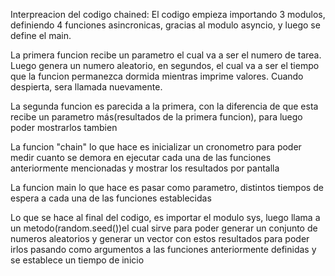Interpreacion del codigo chained:
El codigo empieza importando 3 modulos, definiendo 4 funciones asincronicas, gracias al modulo asyncio, y luego se define el main.

La primera funcion recibe un parametro el cual va a ser el numero de tarea. Luego genera un numero aleatorio, en segundos, el cual va a ser el tiempo que la funcion permanezca dormida mientras imprime valores. Cuando despierta, sera llamada nuevamente.

La segunda funcion es parecida a la primera, con la diferencia de que esta recibe un parametro más(resultados de la primera funcion), para luego poder mostrarlos tambien

La funcion "chain" lo que hace es inicializar un cronometro para poder medir cuanto se demora en ejecutar cada una de las funciones anteriormente mencionadas y mostrar los resultados por pantalla

La funcion main lo que hace es pasar como parametro, distintos tiempos de espera a cada una de las funciones establecidas

Lo que se hace al final del codigo, es importar el modulo sys, luego llama a un metodo(random.seed())el cual sirve para poder generar un conjunto de numeros aleatorios y generar un vector con estos resultados para poder irlos pasando como argumentos a las funciones anteriormente definidas y se establece un tiempo de inicio


